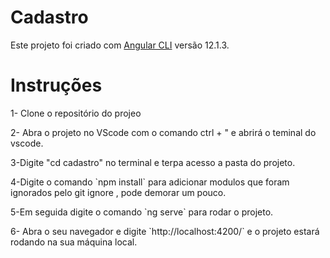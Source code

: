 # Cadastro

Este projeto foi criado com [Angular CLI](https://github.com/angular/angular-cli) versão 12.1.3.

# Instruções

<p>1- Clone o repositório do projeo</p>
<p>2- Abra o projeto no VScode com o comando  ctrl + "  e abrirá o teminal do vscode.</p>
<p>3-Digite "cd cadastro" no terminal e terpa acesso a pasta do projeto.
<p>4-Digite o comando `npm install` para adicionar modulos que foram ignorados pelo git ignore , pode demorar um pouco.</p>
<p>5-Em seguida digite o comando `ng serve` para rodar o projeto.</p>
<p>6- Abra o seu navegador e digite `http://localhost:4200/` e o projeto estará rodando na sua máquina local. </p>

